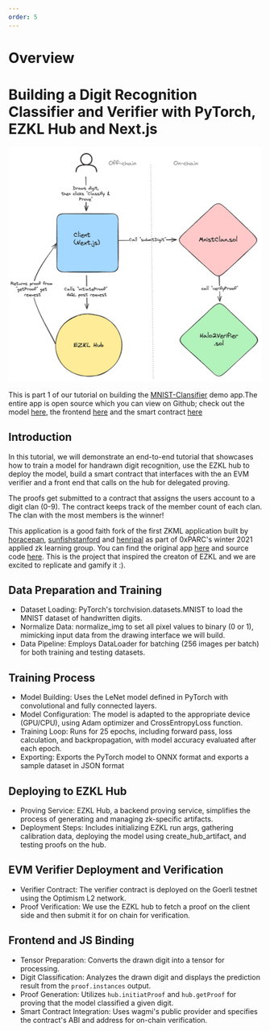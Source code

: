 ```yaml
---
order: 5
---
```


# Overview

# **Building a Digit Recognition Classifier and Verifier with PyTorch, EZKL Hub and Next.js**

![Application Architecture](../../assets/mnist-demo-app-architecture.png)


This is part 1 of our tutorial on building the [MNIST-Clansifier](https://e2e-mnist.vercel.app/) demo app.The entire app is open source which you can view on Github; check out the model [here](https://github.com/zkonduit/e2e-mnist/blob/main/mnist_classifier.ipynb), the frontend [here](https://github.com/zkonduit/e2e-mnist) and the smart contract [here](https://goerli-optimism.etherscan.io/address/0xf5cDCD333E3Fd09929BAcEa32c2c1E3A5A746d45#code)

## **Introduction**

In this tutorial, we will demonstrate an end-to-end tutorial that showcases how to train a model for handrawn digit recognition, use the EZKL hub to deploy the model, build a smart contract that interfaces with the an EVM verifier and a front end that calls on the hub for delegated proving. 

The proofs get submitted to a contract that assigns the users account to a digit clan (0-9). The contract keeps track of the member count of each clan. The clan with the most members is the winner!

This application is a good faith fork of the first ZKML application built by [horacepan](https://horacepan.github.io/), [sunfishstanford](https://github.com/sunfishstanford) and [henripal](https://github.com/henripal) as part of 0xPARC's winter 2021 applied zk learning group. You can find the original app [here](https://zkmnist.netlify.app/) and source code [here](https://github.com/0xZKML/zk-mnist). This is the project that inspired the creaton of EZKL and we are excited to replicate and gamify it :).

## **Data Preparation and Training**

-   Dataset Loading: PyTorch's torchvision.datasets.MNIST to load the MNIST dataset of handwritten digits.
-   Normalize Data: normalize_img to set all pixel values to binary (0 or 1), mimicking input data from the drawing interface we will build.
-   Data Pipeline: Employs DataLoader for batching (256 images per batch) for both training and testing datasets.

## **Training Process**

-   Model Building: Uses the LeNet model defined in PyTorch with convolutional and fully connected layers.
-   Model Configuration: The model is adapted to the appropriate device (GPU/CPU), using Adam optimizer and CrossEntropyLoss function.
-   Training Loop: Runs for 25 epochs, including forward pass, loss calculation, and backpropagation, with model accuracy evaluated after each epoch.
-   Exporting: Exports the PyTorch model to ONNX format and exports a sample dataset in JSON format

## **Deploying to EZKL Hub**

-   Proving Service: EZKL Hub, a backend proving service, simplifies the process of generating and managing zk-specific artifacts.
-   Deployment Steps: Includes initializing EZKL run args, gathering calibration data, deploying the model using create_hub_artifact, and testing proofs on the hub.

## **EVM Verifier Deployment and Verification**

-   Verifier Contract: The verifier contract is deployed on the Goerli testnet using the Optimism L2 network.
-   Proof Verification: We use the EZKL hub to fetch a proof on the client side and then submit it for on chain for verification.

## **Frontend and JS Binding**

- Tensor Preparation: Converts the drawn digit into a tensor for processing.
- Digit Classification: Analyzes the drawn digit and displays the prediction result from the `proof.instances` output.
- Proof Generation: Utilizes `hub.initiatProof` and `hub.getProof` for proving that the model classified a given digit.
- Smart Contract Integration: Uses wagmi's public provider and specifies the contract's ABI and address for on-chain verification.
